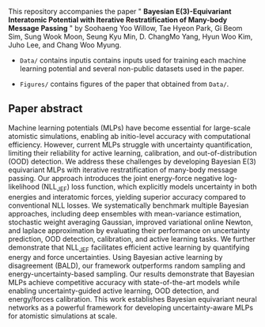 This repository accompanies the paper " **Bayesian E(3)-Equivariant Interatomic Potential with Iterative Restratification of Many-body Message Passing** " by Soohaeng Yoo Willow, Tae Hyeon Park, Gi Beom Sim, Sung Wook Moon, Seung Kyu Min, D. ChangMo Yang, Hyun Woo Kim, Juho Lee, and Chang Woo Myung.
* ```Data/``` contains inputis contains inputs used for training each machine learning potential and several non-public datasets used in the paper.

* ```Figures/``` contains figures of the paper that obtained from ```Data/```.

## Paper abstract
Machine learning potentials (MLPs) have become essential for large-scale atomistic simulations, enabling ab initio-level accuracy with computational efficiency. However, current MLPs struggle with uncertainty quantification, limiting their reliability for active learning, calibration, and out-of-distribution (OOD) detection. We address these challenges by developing Bayesian E(3) equivariant MLPs with iterative restratification of many-body message passing. Our approach introduces the joint energy-force negative log-likelihood (NLL<sub>JEF</sub>) loss function, which explicitly models uncertainty in both energies and interatomic forces, yielding superior accuracy compared to conventional NLL losses. We systematically benchmark multiple Bayesian approaches, including deep ensembles with mean-variance estimation, stochastic weight averaging Gaussian, improved variational online Newton, and laplace approximation by evaluating their performance on uncertainty prediction, OOD detection, calibration, and active learning tasks. We further demonstrate that NLL<sub>JEF</sub> facilitates efficient active learning by quantifying energy and force uncertainties. Using Bayesian active learning by disagreement (BALD), our framework outperforms random sampling and energy-uncertainty-based sampling. Our results demonstrate that Bayesian MLPs achieve competitive accuracy with state-of-the-art models while enabling uncertainty-guided active learning, OOD detection, and energy/forces calibration. This work establishes Bayesian equivariant neural networks as a powerful framework for developing uncertainty-aware MLPs for atomistic simulations at scale.
